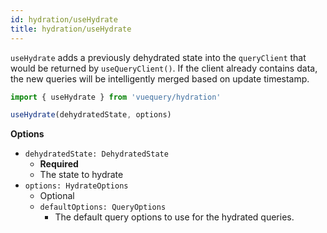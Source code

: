 ```yaml
---
id: hydration/useHydrate
title: hydration/useHydrate
---
```


`useHydrate` adds a previously dehydrated state into the `queryClient` that would be returned by `useQueryClient()`. If the client already contains data, the new queries will be intelligently merged based on update timestamp.

```jsx
import { useHydrate } from 'vuequery/hydration'

useHydrate(dehydratedState, options)
```

**Options**

- `dehydratedState: DehydratedState`
  - **Required**
  - The state to hydrate
- `options: HydrateOptions`
  - Optional
  - `defaultOptions: QueryOptions`
    - The default query options to use for the hydrated queries.
